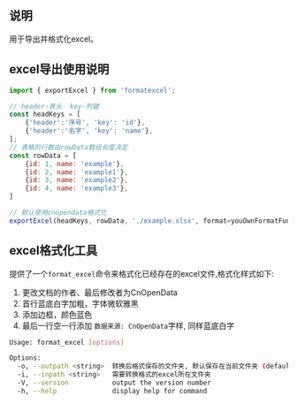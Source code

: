 ## 说明

用于导出并格式化excel。


## excel导出使用说明

```javascript
import { exportExcel } from 'formatexcel';

// header-表头  key-列键
const headKeys = [
    {'header':'序号', 'key': 'id'},
    {'header':'名字', 'key': 'name'},
];
// 表格的行数由rowData数组长度决定
const rowData = [
    {id: 1, name: 'example'},
    {id: 2, name: 'example1'},
    {id: 3, name: 'example2'},
    {id: 4, name: 'example3'},
]

// 默认使用cnopendata格式化
exportExcel(headKeys, rowData, './example.xlsx', format=youOwnFormatFunc).then(console.log)
```

## excel格式化工具

提供了一个`format_excel`命令来格式化已经存在的excel文件,格式化样式如下:

1. 更改文档的作者、最后修改者为CnOpenData
2. 首行蓝底白字加粗，字体微软雅黑
3. 添加边框，颜色蓝色
4. 最后一行空一行添加 `数据来源: CnOpenData`字样, 同样蓝底白字

```bash
Usage: format_excel [options]

Options:
  -o, --outpath <string>  转换后格式保存的文件夹, 默认保存在当前文件夹 (default: "./")
  -i, --inpath <string>   需要转换格式的excel所在文件夹
  -V, --version           output the version number
  -h, --help              display help for command
```